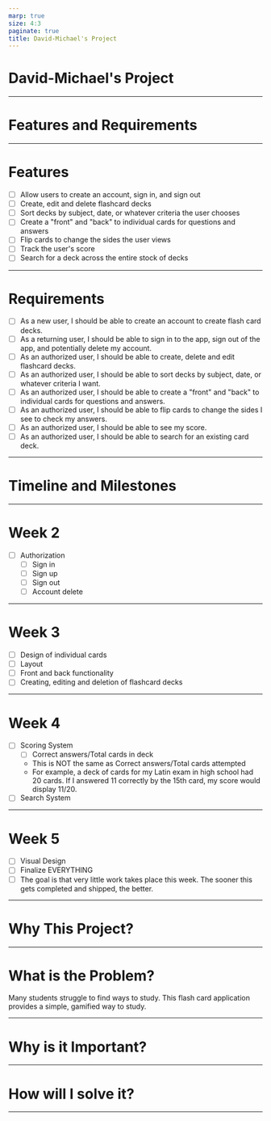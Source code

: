 ```yaml
---
marp: true
size: 4:3
paginate: true
title: David-Michael's Project
---
```

# David-Michael's Project
---
# Features and Requirements
---
 # Features
 - [ ] Allow users to create an account, sign in, and sign out 
 - [ ] Create, edit and delete flashcard decks
 - [ ] Sort decks by subject, date, or whatever criteria the user chooses
 - [ ] Create a "front" and "back" to individual cards for questions and answers
 - [ ] Flip cards to change the sides the user views
 - [ ] Track the user's score
 - [ ] Search for a deck across the entire stock of decks
---
# Requirements
- [ ] As a new user, I should be able to create an account to create flash card decks.
- [ ] As a returning user, I should be able to sign in to the app, sign out of the app, and potentially delete my account.
- [ ] As an authorized user, I should be able to create, delete and edit flashcard decks.
- [ ] As an authorized user, I should be able to sort decks by subject, date, or whatever criteria I want.
- [ ] As an authorized user, I should be able to create a "front" and "back" to individual cards for questions and answers.
- [ ] As an authorized user, I should be able to flip cards to change the sides I see to check my answers.
- [ ] As an authorized user, I should be able to see my score.
- [ ] As an authorized user, I should be able to search for an existing card deck.
---
#  Timeline and Milestones
---
# Week 2
- [ ] Authorization
  - [ ] Sign in
  - [ ] Sign up
  - [ ] Sign out
  - [ ] Account delete
---
# Week 3
- [ ]  Design of individual cards
  - [ ]  Layout
  - [ ]  Front and back functionality
- [ ]  Creating, editing and deletion of flashcard decks
---
# Week 4
- [ ] Scoring System
  - [ ] Correct answers/Total cards in deck
  - This is NOT the same as Correct answers/Total cards attempted
  - For example, a deck of cards for my Latin exam in high school had 20 cards. If I answered 11 correctly by the 15th card, my score would display 11/20.
- [ ] Search System
---
# Week 5
- [ ] Visual Design
- [ ] Finalize EVERYTHING
- [ ] The goal is that very little work takes place this week. The sooner this gets completed and shipped, the better.
---
# Why This Project?
---
# What is the Problem?
Many students struggle to find ways to study. This flash card application provides a simple, gamified way to study.

---
# Why is it Important?


---
# How will I solve it?

---
